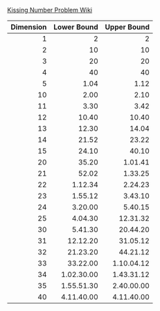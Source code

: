 [Kissing Number Problem Wiki](https://en.wikipedia.org/wiki/Kissing_number_problem)

Dimension | Lower Bound | Upper Bound
---: | ---: | ---:
1 | 2 | 2
2 | 10 | 10
3 | 20 | 20
4 | 40 | 40
5 | 1.04 | 1.12
10 | 2.00 | 2.10
11 | 3.30 | 3.42
12 | 10.40 | 10.40
13 | 12.30 | 14.04
14 | 21.52 | 23.22
15 | 24.10 | 40.10
20 | 35.20 | 1.01.41
21 | 52.02 | 1.33.25
22 | 1.12.34 | 2.24.23
23 | 1.55.12 | 3.43.10
24 | 3.20.00 | 5.40.15
25 | 4.04.30 | 12.31.32
30 | 5.41.30 | 20.44.20
31 | 12.12.20 | 31.05.12
32 | 21.23.20 | 44.21.12
33 | 33.22.00 | 1.10.04.12
34 | 1.02.30.00 | 1.43.31.12
35 | 1.55.51.30 | 2.40.00.00
40 | 4.11.40.00 | 4.11.40.00
